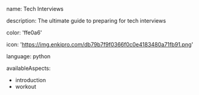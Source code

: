 name: Tech Interviews

description: The ultimate guide to preparing for tech interviews

color: 'ffe0a6'

icon: 'https://img.enkipro.com/db79b7f9f0366f0c0e4183480a71fb91.png'

language: python

availableAspects:
  - introduction
  - workout
